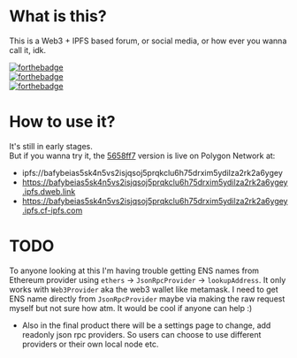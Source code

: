 # What is this?
This is a Web3 + IPFS based forum, or social media, or how ever you wanna call it, idk.

[![forthebadge](https://forthebadge.com/images/badges/0-percent-optimized.svg)](https://forthebadge.com) <br />
[![forthebadge](https://forthebadge.com/images/badges/60-percent-of-the-time-works-every-time.svg)](https://forthebadge.com) <br />
[![forthebadge](https://forthebadge.com/images/badges/powered-by-black-magic.svg)](https://forthebadge.com)

# How to use it?
It's still in early stages. <br />
But if you wanna try it, 
the [5658ff7](https://github.com/DeepDoge/web3-forum/commit/5658ff7d1aca824376bc5a3e24ba7cebdb7e1d16) version is live on Polygon Network at: <br /> 
- ipfs://bafybeias5sk4n5vs2isjqsoj5prqkclu6h75drxim5ydilza2rk2a6ygey
- https://bafybeias5sk4n5vs2isjqsoj5prqkclu6h75drxim5ydilza2rk2a6ygey.ipfs.dweb.link
- https://bafybeias5sk4n5vs2isjqsoj5prqkclu6h75drxim5ydilza2rk2a6ygey.ipfs.cf-ipfs.com

# TODO
To anyone looking at this I'm having trouble getting ENS names from Ethereum provider using `ethers` -> `JsonRpcProvider` -> `lookupAddress`.
It only works with `Web3Provider` aka the web3 wallet like metamask. I need to get ENS name directly from `JsonRpcProvider` maybe via making the raw request myself but not sure how atm. It would be cool if anyone can help :)

- Also in the final product there will be a settings page to change, add readonly json rpc providers. So users can choose to use different providers or their own local node etc.
